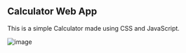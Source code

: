 ## Calculator Web App
This is a simple Calculator made using CSS and JavaScript.

![image](https://user-images.githubusercontent.com/47495666/120520927-00ed8480-c3f2-11eb-994d-6bf316bb5665.png)
